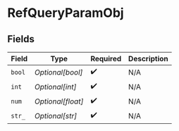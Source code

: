 # RefQueryParamObj


## Fields

| Field              | Type               | Required           | Description        |
| ------------------ | ------------------ | ------------------ | ------------------ |
| `bool`             | *Optional[bool]*   | :heavy_check_mark: | N/A                |
| `int`              | *Optional[int]*    | :heavy_check_mark: | N/A                |
| `num`              | *Optional[float]*  | :heavy_check_mark: | N/A                |
| `str_`             | *Optional[str]*    | :heavy_check_mark: | N/A                |